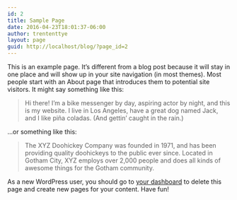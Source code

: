 ```yaml
---
id: 2
title: Sample Page
date: 2016-04-23T18:01:37-06:00
author: trententtye
layout: page
guid: http://localhost/blog/?page_id=2
---
```

This is an example page. It&#8217;s different from a blog post because it will stay in one place and will show up in your site navigation (in most themes). Most people start with an About page that introduces them to potential site visitors. It might say something like this:

> Hi there! I&#8217;m a bike messenger by day, aspiring actor by night, and this is my website. I live in Los Angeles, have a great dog named Jack, and I like pi&#241;a coladas. (And gettin&#8217; caught in the rain.)

&#8230;or something like this:

> The XYZ Doohickey Company was founded in 1971, and has been providing quality doohickeys to the public ever since. Located in Gotham City, XYZ employs over 2,000 people and does all kinds of awesome things for the Gotham community.

As a new WordPress user, you should go to [your dashboard](http://localhost/blog/wp-admin/) to delete this page and create new pages for your content. Have fun!

<!-- AddThis Advanced Settings generic via filter on the_content -->

<!-- AddThis Share Buttons generic via filter on the_content -->